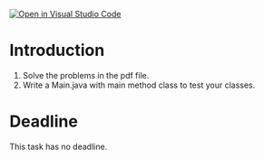 [![Open in Visual Studio Code](https://classroom.github.com/assets/open-in-vscode-c66648af7eb3fe8bc4f294546bfd86ef473780cde1dea487d3c4ff354943c9ae.svg)](https://classroom.github.com/online_ide?assignment_repo_id=10000023&assignment_repo_type=AssignmentRepo)
# Introduction
1. Solve the problems in the pdf file.
2. Write a Main.java with main method class to test your classes.

# Deadline
This task has no deadline.
